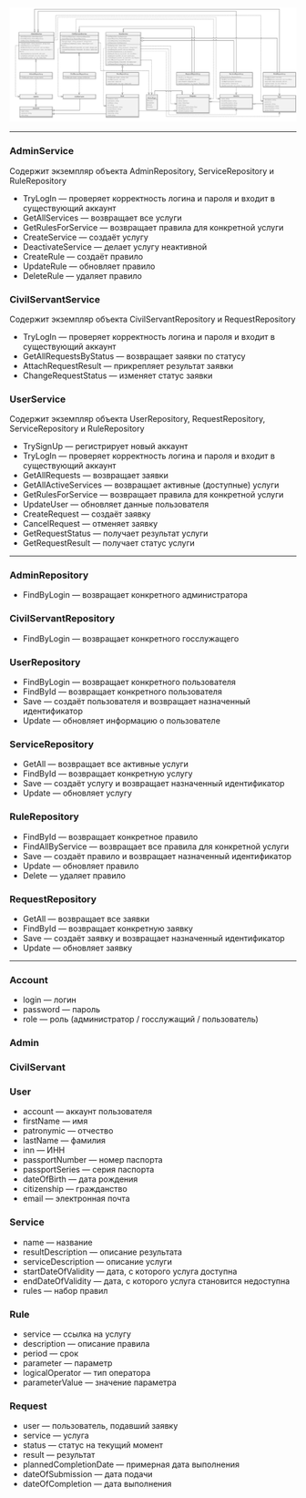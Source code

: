 ![](Classes.png)

---
### AdminService
Содержит экземпляр объекта AdminRepository, ServiceRepository и RuleRepository
- TryLogIn — проверяет корректность логина и пароля и входит в существующий аккаунт
- GetAllServices — возвращает все услуги
- GetRulesForService — возвращает правила для конкретной услуги
- CreateService — создаёт услугу
- DeactivateService — делает услугу неактивной
- CreateRule — создаёт правило
- UpdateRule — обновляет правило
- DeleteRule — удаляет правило
### CivilServantService
Содержит экземпляр объекта CivilServantRepository и RequestRepository
- TryLogIn — проверяет корректность логина и пароля и входит в существующий аккаунт
- GetAllRequestsByStatus  — возвращает заявки по статусу
- AttachRequestResult — прикрепляет результат заявки
- ChangeRequestStatus —  изменяет статус заявки
### UserService
Содержит экземпляр объекта UserRepository, RequestRepository, ServiceRepository и RuleRepository
- TrySignUp — регистрирует новый аккаунт
- TryLogIn — проверяет корректность логина и пароля и входит в существующий аккаунт
- GetAllRequests — возвращает заявки
- GetAllActiveServices — возвращает активные (доступные) услуги
- GetRulesForService  — возвращает правила для конкретной услуги
- UpdateUser — обновляет данные пользователя
- CreateRequest — создаёт заявку
- CancelRequest — отменяет заявку
- GetRequestStatus — получает результат услуги
- GetRequestResult — получает статус услуги

---
### AdminRepository
- FindByLogin — возвращает конкретного администратора
### CivilServantRepository
- FindByLogin — возвращает конкретного госслужащего
### UserRepository
- FindByLogin — возвращает конкретного пользователя
- FindById — возвращает конкретного пользователя
- Save — создаёт пользователя и возвращает назначенный идентификатор
- Update — обновляет информацию о пользователе
### ServiceRepository
- GetAll — возвращает все активные услуги
- FindById — возвращает конкретную услугу
- Save — создаёт услугу и возвращает назначенный идентификатор
- Update — обновляет услугу
### RuleRepository
- FindById — возвращает конкретное правило
- FindAllByService — возвращает все правила для конкретной услуги
- Save — создаёт правило и возвращает назначенный идентификатор
- Update — обновляет правило
- Delete — удаляет правило
### RequestRepository
- GetAll — возвращает все заявки
- FindById — возвращает конкретную заявку
- Save — создаёт заявку и возвращает назначенный идентификатор
- Update — обновляет заявку

---
### Account
- login — логин
- password — пароль
- role — роль (администратор / госслужащий / пользователь)
### Admin
### CivilServant
### User
- account — аккаунт пользователя
- firstName — имя
- patronymic — отчество
- lastName — фамилия
- inn — ИНН
- passportNumber — номер паспорта
- passportSeries — серия паспорта
- dateOfBirth — дата рождения
- citizenship — гражданство
- email — электронная почта
### Service
- name — название
- resultDescription — описание результата
- serviceDescription — описание услуги
- startDateOfValidity — дата, с которого услуга доступна
- endDateOfValidity  — дата, с которого услуга становится недоступна
- rules — набор правил
### Rule
- service — ссылка на услугу
- description — описание правила
- period — срок
- parameter — параметр
- logicalOperator — тип оператора
- parameterValue — значение параметра
### Request
- user — пользователь, подавший заявку
- service — услуга
- status — статус на текущий момент
- result — результат
- plannedCompletionDate — примерная дата выполнения
- dateOfSubmission — дата подачи
- dateOfCompletion — дата выполнения
